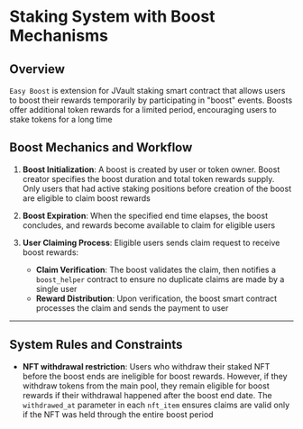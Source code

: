 # Staking System with Boost Mechanisms

## Overview
`Easy Boost` is extension for JVault staking smart contract that allows users to boost their rewards temporarily by participating in "boost" events. Boosts offer additional token rewards for a limited period, encouraging users to stake tokens for a long time

## Boost Mechanics and Workflow

1. **Boost Initialization**: A boost is created by user or token owner. Boost creator specifies the boost duration and total token rewards supply. Only users that had active staking positions before creation of the boost are eligible to claim boost rewards

2. **Boost Expiration**: When the specified end time elapses, the boost concludes, and rewards become available to claim for eligible users

3. **User Claiming Process**: Eligible users sends claim request to receive boost rewards:
   - **Claim Verification**: The boost validates the claim, then notifies a `boost_helper` contract to ensure no duplicate claims are made by a single user
   - **Reward Distribution**: Upon verification, the boost smart contract processes the claim and sends the payment to user

---

## System Rules and Constraints

- **NFT withdrawal restriction**: Users who withdraw their staked NFT before the boost ends are ineligible for boost rewards. However, if they withdraw tokens from the main pool, they remain eligible for boost rewards if their withdrawal happened after the boost end date. The `withdrawed_at` parameter in each `nft_item` ensures claims are valid only if the NFT was held through the entire boost period
